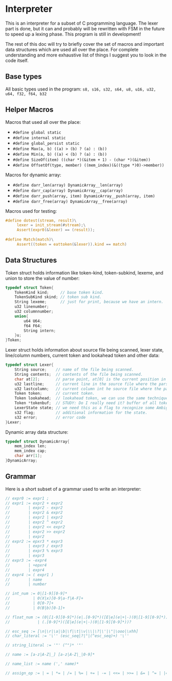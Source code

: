 # Interpreter
This is an interpreter for a subset of C programming language. 
The lexer part is done, but it can and probably will be rewritten with FSM in the future to speed up a lexing phase. 
This program is still in development!

The rest of this doc will try to briefly cover the set of macros and important data structures which are used all over the place.
For complete understanding and more exhaustive list of things I suggest you to look in the code itself.

## Base types
All basic types used in the program:
`s8, s16, s32, s64, u8, u16, u32, u64, f32, f64, b32`

## Helper Macros
Macros that used all over the place:
- `#define global static`
- `#define internal static`
- `#define global_persist static`
- `#define Max(a, b) ((a) > (b) ? (a) : (b))`
- `#define Min(a, b) ((a) < (b) ? (a) : (b))`
- `#define SizeOf(item) ((char *)(&item + 1) - (char *)(&item))`
- `#define OffsetOf(type, member) ((mem_index)(&((type *)0)->member))`

Macros for dynamic array:
- `#define darr_len(array) DynamicArray__len(array)`
- `#define darr_cap(array) DynamicArray__cap(array)`
- `#define darr_push(array, item) DynamicArray__push(array, item)`
- `#define darr_free(array) DynamicArray__free(array)`

Macros used for testing:
``` C
#define dotest(stream, result)\
     lexer = init_stream(#stream);\
     Assert(expr0(&lexer) == (result));
     
#define Match(match)\
     Assert((token = eattoken(&lexer)).kind == match)
```

## Data Structures
Token struct holds information like token-kind, token-subkind, lexeme, and union to store the value of number:
``` C
typedef struct Token{
    TokenKind kind;     // base token kind.
    TokenSubKind skind; // token sub kind.
    String lexeme;      // just for print, because we have an intern.
    u32 linenumber;
    u32 columnnumber;
    union{
        u64 U64;
        f64 F64;
        String intern;
    }u;
}Token;
```

Lexer struct holds information about source file being scanned, lexer state, line/column numbers, current token and lookahead token and other data:
``` C
typedef struct Lexer{
    String source;    // name of the file being scanned.
    String contents;  // contents of the file being scanned.
    char at[2];       // parse point, at[0] is the current position in the file, and at[1] is lookahead character.
    u32 lastline;     // current line in the source file where the parse point is.
    u32 lastcolumn;   // current column int he source file where the parse point is.
    Token token;      // current token.
    Token lookahead;  // lookahead token, we can use the same technique as at[2].
    Token *tokenbuf;  // STUDY: Do I really need it? buffer of all tokens corresponding to the current source excluding whitespaces.
    LexerState state; // we need this as a flag to recognize some Ambiguous tokens.
    s32 flag;         // additional information for the state.
    s32 error;        // error code
}Lexer;
```

Dynamic array data structure:
``` C
typedef struct DynamicArray{
    mem_index len;
    mem_index cap;
    char arr[1];
}DynamicArray;
```

## Grammar
Here is a short subset of a grammar used to write an interpreter:
``` C
// expr0 := expr1 ;
// expr1 := expr2 + expr2 
//        | expr2 - expr2
//        | expr2 & expr2
//        | expr2 | expr2
//        | expr2 ^ expr2
//        | expr2 << expr2
//        | expr2 >> expr2
//        | expr2
// expr2 := epxr3 * expr3
//        | expr3 / expr3
//        | expr3 % expr3
//        | expr3
// expr3 := -expr4
//        | +epxr4
//        | expr4
// expr4 := ( expr1 )
//        | name
//        | number

// int_num := 0|[1-9][0-9]*
//          | 0(X|x)[0-9|a-f|A-F]+
//          | 0[0-7]+
//          | 0(B|b)[0-1]+

// float_num := (0|[1-9][0-9]*)(e|.[0-9]*)([E|e](e|+|-)(0|[1-9][0-9]*))?
//            | (.[0-9]*)([E|e](e|+|-)(0|[1-9][0-9]*))?

// esc_seq := [\n|\r|\a|\b|\f|\t|\v|\\|\?|\'|\"|\ooo|\xhh]
// char_literal := '\'' (esc_seq|?|"|(^esc_seq)+) '\''

// string_literal := '"' (^")* '"'

// name := [a-z|A-Z|_] [a-z|A-Z|_|0-9]*

// name_list := name (',' name)*

// assign_op := | = | *= | /= | %= | += | -= | <<= | >>= | &= | ^= | |=
```
